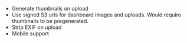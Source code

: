 - Generate thumbnails on upload
- Use signed S3 urls for dashboard images and uploads. Would require thumbnails to be pregenerated.
- Strip EXIF on upload
- Mobile support
